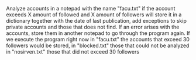 Analyze accounts in a notepad with the name "facu.txt" if the account exceeds X amount of followed and X amount of followers will store it in a dictionary together with the date of last publication, add exceptions to skip private accounts and those that does not find. If an error arises with the accounts, store them in another notepad to go through the program again. If we execute the program right now in "facu.txt" the accounts that exceed 30 followers would be stored, in "blocked.txt" those that could not be analyzed in "nosirven.txt" those that did not exceed 30 followers
